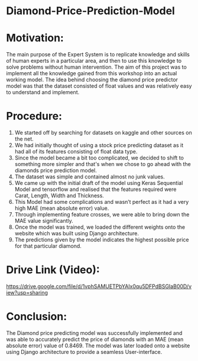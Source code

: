 # Diamond-Price-Prediction-Model

# Motivation:
The main purpose of the Expert System is to replicate knowledge and skills of human experts in a particular area, and then to use this knowledge to solve problems without human intervention. The aim of this project was to implement all the knowledge gained from this workshop into an actual working model. The idea behind choosing  the diamond price predictor model was that the dataset consisted of float values and was relatively easy to understand and implement. 

# Procedure:
1. We started off by searching for datasets on kaggle and other sources on the net. 
2. We had initially thought of using a stock price predicting dataset as it had all of its features consisting of float data type.
3. Since the model became a bit too complicated, we decided to shift to something more simpler and that's when we chose to go ahead with the diamonds price prediction model.
4. The dataset was simple and contained almost no junk values.
5. We came up with the initial draft of the model using Keras Sequential Model and tensorflow and realised that the features required were Carat, Length, Width and Thickness.
6. This Model had some complications and wasn’t perfect as it had a very high MAE (mean absolute error) value.
7. Through implementing feature crosses, we were able to bring down the MAE value significantly.
8. Once the model was trained, we loaded the different weights onto the website which was built using Django architecture.
9. The predictions given by the model indicates the highest possible price for that particular diamond. 

# Drive Link (Video): 
https://drive.google.com/file/d/1vphSAMUETPbYAIx0qu5DFPdBSGIaB00D/view?usp=sharing

# Conclusion:
The Diamond price predicting model was successfully implemented and was able to accurately predict the price of diamonds with an MAE (mean absolute error) value of 0.8469.
The model was later loaded onto a website using Django architecture to provide a seamless User-interface.

